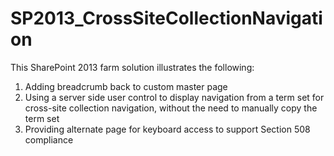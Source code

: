 # SP2013_CrossSiteCollectionNavigation
This SharePoint 2013 farm solution illustrates the following:
1. Adding breadcrumb back to custom master page
2. Using a server side user control to display navigation from a term set for cross-site collection navigation, without the need to manually copy the term set
3. Providing alternate page for keyboard access to support Section 508 compliance

